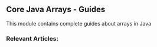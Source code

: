 ## Core Java Arrays - Guides

This module contains complete guides about arrays in Java

### Relevant Articles: 
